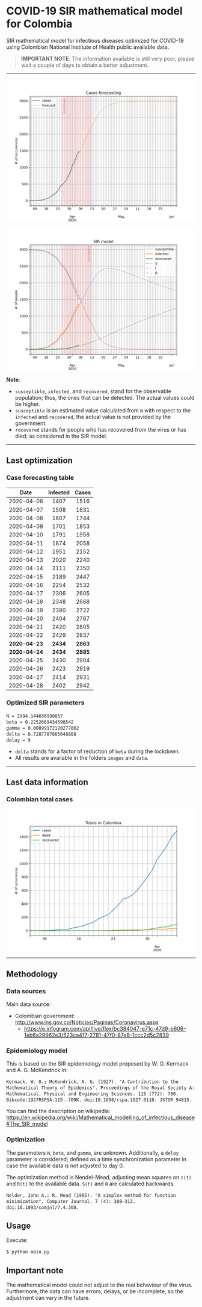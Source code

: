 # COVID-19 SIR mathematical model for Colombia

SIR mathematical model for infectious diseases optimized for COVID-19 using Colombian National Institute of Health public available data.

> **IMPORTANT NOTE**: The information available is still very poor, please wait a couple of days to obtain a better adjustment.

-----

![sir-cases](https://github.com/agastalver/sir-covid-19-colombia/raw/master/images/generated-sir-cases.png "SIR Model Cases")

![sir](https://github.com/agastalver/sir-covid-19-colombia/raw/master/images/generated-sir.png "SIR Model")

**Note**: 

* `susceptible`, `infected`, and `recovered`, stand for the observable population; thus, the ones that can be detected. The actual values could be higher.
* `susceptible` is an estimated value calculated from `N` with respect to the `infected` and `recovered`, the actual value is not provided by the government.
* `recovered` stands for people who has recovered from the virus or has died; as considered in the SIR model.

-----

## Last optimization

### Case forecasting table

| Date           | Infected | Cases    |
|:--------------:|:--------:|:--------:|
| 2020-04-06     | 1407     | 1516     |
| 2020-04-07     | 1508     | 1631     |
| 2020-04-08     | 1607     | 1744     |
| 2020-04-09     | 1701     | 1853     |
| 2020-04-10     | 1791     | 1958     |
| 2020-04-11     | 1874     | 2058     |
| 2020-04-12     | 1951     | 2152     |
| 2020-04-13     | 2020     | 2240     |
| 2020-04-14     | 2111     | 2350     |
| 2020-04-15     | 2189     | 2447     |
| 2020-04-16     | 2254     | 2532     |
| 2020-04-17     | 2306     | 2605     |
| 2020-04-18     | 2348     | 2668     |
| 2020-04-19     | 2380     | 2722     |
| 2020-04-20     | 2404     | 2767     |
| 2020-04-21     | 2420     | 2805     |
| 2020-04-22     | 2429     | 2837     |
| **2020-04-23** | **2434** | **2863** |
| **2020-04-24** | **2434** | **2885** |
| 2020-04-25     | 2430     | 2904     |
| 2020-04-26     | 2423     | 2919     |
| 2020-04-27     | 2414     | 2931     |
| 2020-04-28     | 2402     | 2942     |










### Optimized SIR parameters

```
N = 2994.144636930857
beta = 0.2252669434598542
gamma = 0.00899172120277862
delta = 0.7287707865648888
delay = 9
```

* `delta` stands for a factor of reduction of `beta` during the lockdown.
* All results are available in the folders `images` and `data`.

-----

## Last data information

### Colombian total cases

![total](https://github.com/agastalver/sir-covid-19-colombia/raw/master/images/generated-total.png "Total cases")

-----

## Methodology

### Data sources

Main data source:

* Colombian government: http://www.ins.gov.co/Noticias/Paginas/Coronavirus.aspx
  * https://e.infogram.com/api/live/flex/bc384047-e71c-47d9-b606-1eb6a29962e3/523ca417-2781-47f0-87e8-1ccc2d5c2839

### Epidemiology model

This is based on the SIR epidemiology model proposed by W. O. Kermack and A. G. McKendrick in:

```
Kermack, W. O.; McKendrick, A. G. (1927). "A Contribution to the Mathematical Theory of Epidemics". Proceedings of the Royal Society A: Mathematical, Physical and Engineering Sciences. 115 (772): 700. Bibcode:1927RSPSA.115..700K. doi:10.1098/rspa.1927.0118. JSTOR 94815.
```

You can find the description on wikipedia: https://en.wikipedia.org/wiki/Mathematical_modelling_of_infectious_disease#The_SIR_model

### Optimization

The parameters `N`, `beta`, and `gamma`, are unknown. Additionally, a `delay` parameter is considered; defined as a time synchronization parameter in case the available data is not adjusted to day 0.

The optimization method is Nendel-Mead, adjusting mean squares on `I(t)` and `R(t)` to the available data. `S(t)` and `N` are calculated backwards.

```
Nelder, John A.; R. Mead (1965). "A simplex method for function minimization". Computer Journal. 7 (4): 308–313. doi:10.1093/comjnl/7.4.308.
```

## Usage

Execute:

```
$ python main.py
```

## Important note

The mathematical model could not adjust to the real behaviour of the virus. Furthermore, the data can have errors, delays, or be incomplete, so the adjustment can vary in the future.
